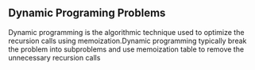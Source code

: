 ## Dynamic Programing Problems

Dynamic programming is the algorithmic technique used to optimize the recursion calls using memoization.Dynamic programming typically break the problem into subproblems and use memoization table to remove the unnecessary recursion calls
